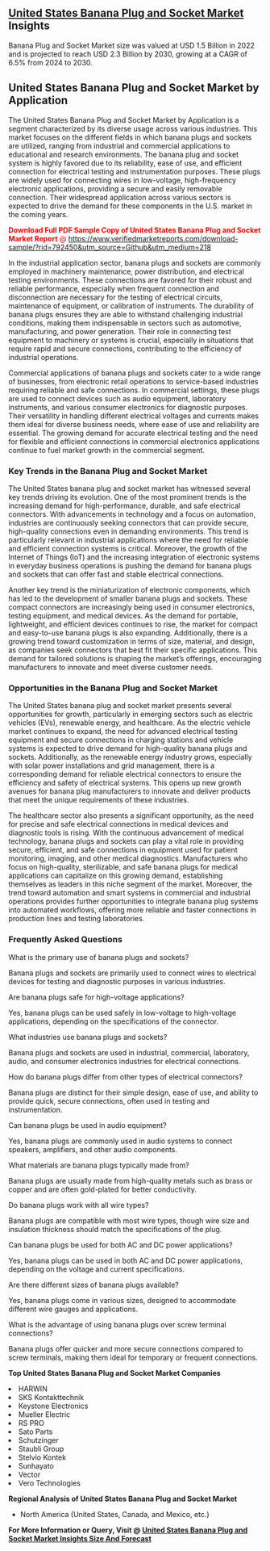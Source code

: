 <h2><a href="https://www.verifiedmarketreports.com/download-sample/?rid=792450&amp;utm_source=Github&amp;utm_medium=218" target="_blank">United States Banana Plug and Socket Market</a> Insights</h2><p>Banana Plug and Socket Market size was valued at USD 1.5 Billion in 2022 and is projected to reach USD 2.3 Billion by 2030, growing at a CAGR of 6.5% from 2024 to 2030.</p><p><h2>United States Banana Plug and Socket Market by Application</h2> <p>The United States Banana Plug and Socket Market by Application is a segment characterized by its diverse usage across various industries. This market focuses on the different fields in which banana plugs and sockets are utilized, ranging from industrial and commercial applications to educational and research environments. The banana plug and socket system is highly favored due to its reliability, ease of use, and efficient connection for electrical testing and instrumentation purposes. These plugs are widely used for connecting wires in low-voltage, high-frequency electronic applications, providing a secure and easily removable connection. Their widespread application across various sectors is expected to drive the demand for these components in the U.S. market in the coming years. <p><span class=""><span style="color: #ff0000;"><strong>Download Full PDF Sample Copy of United States Banana Plug and Socket Market Report</strong> @ </span><a href="https://www.verifiedmarketreports.com/download-sample/?rid=792450&amp;utm_source=Github&amp;utm_medium=218" target="_blank">https://www.verifiedmarketreports.com/download-sample/?rid=792450&amp;utm_source=Github&amp;utm_medium=218</a></span></p> <p>In the industrial application sector, banana plugs and sockets are commonly employed in machinery maintenance, power distribution, and electrical testing environments. These connections are favored for their robust and reliable performance, especially when frequent connection and disconnection are necessary for the testing of electrical circuits, maintenance of equipment, or calibration of instruments. The durability of banana plugs ensures they are able to withstand challenging industrial conditions, making them indispensable in sectors such as automotive, manufacturing, and power generation. Their role in connecting test equipment to machinery or systems is crucial, especially in situations that require rapid and secure connections, contributing to the efficiency of industrial operations.</p> <p>Commercial applications of banana plugs and sockets cater to a wide range of businesses, from electronic retail operations to service-based industries requiring reliable and safe connections. In commercial settings, these plugs are used to connect devices such as audio equipment, laboratory instruments, and various consumer electronics for diagnostic purposes. Their versatility in handling different electrical voltages and currents makes them ideal for diverse business needs, where ease of use and reliability are essential. The growing demand for accurate electrical testing and the need for flexible and efficient connections in commercial electronics applications continue to fuel market growth in the commercial segment.</p> <h3>Key Trends in the Banana Plug and Socket Market</h3> <p>The United States banana plug and socket market has witnessed several key trends driving its evolution. One of the most prominent trends is the increasing demand for high-performance, durable, and safe electrical connectors. With advancements in technology and a focus on automation, industries are continuously seeking connectors that can provide secure, high-quality connections even in demanding environments. This trend is particularly relevant in industrial applications where the need for reliable and efficient connection systems is critical. Moreover, the growth of the Internet of Things (IoT) and the increasing integration of electronic systems in everyday business operations is pushing the demand for banana plugs and sockets that can offer fast and stable electrical connections.</p> <p>Another key trend is the miniaturization of electronic components, which has led to the development of smaller banana plugs and sockets. These compact connectors are increasingly being used in consumer electronics, testing equipment, and medical devices. As the demand for portable, lightweight, and efficient devices continues to rise, the market for compact and easy-to-use banana plugs is also expanding. Additionally, there is a growing trend toward customization in terms of size, material, and design, as companies seek connectors that best fit their specific applications. This demand for tailored solutions is shaping the market’s offerings, encouraging manufacturers to innovate and meet diverse customer needs.</p> <h3>Opportunities in the Banana Plug and Socket Market</h3> <p>The United States banana plug and socket market presents several opportunities for growth, particularly in emerging sectors such as electric vehicles (EVs), renewable energy, and healthcare. As the electric vehicle market continues to expand, the need for advanced electrical testing equipment and secure connections in charging stations and vehicle systems is expected to drive demand for high-quality banana plugs and sockets. Additionally, as the renewable energy industry grows, especially with solar power installations and grid management, there is a corresponding demand for reliable electrical connectors to ensure the efficiency and safety of electrical systems. This opens up new growth avenues for banana plug manufacturers to innovate and deliver products that meet the unique requirements of these industries.</p> <p>The healthcare sector also presents a significant opportunity, as the need for precise and safe electrical connections in medical devices and diagnostic tools is rising. With the continuous advancement of medical technology, banana plugs and sockets can play a vital role in providing secure, efficient, and safe connections in equipment used for patient monitoring, imaging, and other medical diagnostics. Manufacturers who focus on high-quality, sterilizable, and safe banana plugs for medical applications can capitalize on this growing demand, establishing themselves as leaders in this niche segment of the market. Moreover, the trend toward automation and smart systems in commercial and industrial operations provides further opportunities to integrate banana plug systems into automated workflows, offering more reliable and faster connections in production lines and testing laboratories.</p> <h3>Frequently Asked Questions</h3> <p>What is the primary use of banana plugs and sockets?</p> <p>Banana plugs and sockets are primarily used to connect wires to electrical devices for testing and diagnostic purposes in various industries.</p> <p>Are banana plugs safe for high-voltage applications?</p> <p>Yes, banana plugs can be used safely in low-voltage to high-voltage applications, depending on the specifications of the connector.</p> <p>What industries use banana plugs and sockets?</p> <p>Banana plugs and sockets are used in industrial, commercial, laboratory, audio, and consumer electronics industries for electrical connections.</p> <p>How do banana plugs differ from other types of electrical connectors?</p> <p>Banana plugs are distinct for their simple design, ease of use, and ability to provide quick, secure connections, often used in testing and instrumentation.</p> <p>Can banana plugs be used in audio equipment?</p> <p>Yes, banana plugs are commonly used in audio systems to connect speakers, amplifiers, and other audio components.</p> <p>What materials are banana plugs typically made from?</p> <p>Banana plugs are usually made from high-quality metals such as brass or copper and are often gold-plated for better conductivity.</p> <p>Do banana plugs work with all wire types?</p> <p>Banana plugs are compatible with most wire types, though wire size and insulation thickness should match the specifications of the plug.</p> <p>Can banana plugs be used for both AC and DC power applications?</p> <p>Yes, banana plugs can be used in both AC and DC power applications, depending on the voltage and current specifications.</p> <p>Are there different sizes of banana plugs available?</p> <p>Yes, banana plugs come in various sizes, designed to accommodate different wire gauges and applications.</p> <p>What is the advantage of using banana plugs over screw terminal connections?</p> <p>Banana plugs offer quicker and more secure connections compared to screw terminals, making them ideal for temporary or frequent connections.</p> </p><p><strong>Top United States Banana Plug and Socket Market Companies</strong></p><div data-test-id=""><p><li>HARWIN</li><li> SKS Kontakttechnik</li><li> Keystone Electronics</li><li> Mueller Electric</li><li> RS PRO</li><li> Sato Parts</li><li> Schutzinger</li><li> Staubli Group</li><li> Stelvio Kontek</li><li> Sunhayato</li><li> Vector</li><li> Vero Technologies</li></p><div><strong>Regional Analysis of&nbsp;United States Banana Plug and Socket Market</strong></div><ul><li dir="ltr"><p dir="ltr">North America&nbsp;(United States, Canada, and Mexico, etc.)</p></li></ul><p><strong>For More Information or Query, Visit @&nbsp;</strong><strong><a href="https://www.verifiedmarketreports.com/product/banana-plug-and-socket-market/?utm_source=Github&amp;utm_medium=218" target="_blank">United States Banana Plug and Socket Market Insights Size And Forecast</a></strong></p></div>
